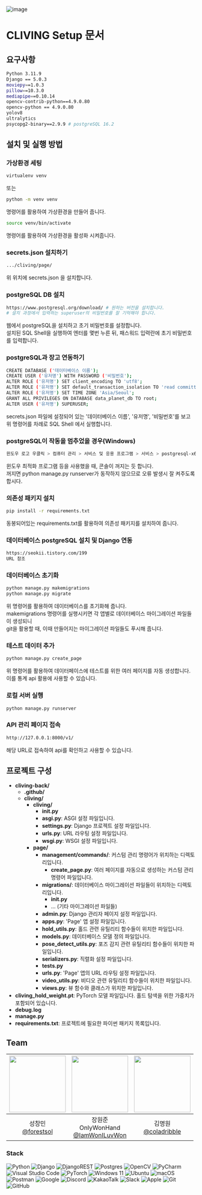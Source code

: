 ![image](https://github.com/KOBOT-13/CLIVING-BACK/assets/51287968/bd84eb91-349f-4755-8180-6ecee95c6fb8)

# CLIVING Setup 문서
## 요구사항
```bash
Python 3.11.9
Django == 5.0.3
moviepy==1.0.3
pillow==10.3.0
mediapipe==0.10.14
opencv-contrib-python==4.9.0.80
opencv-python == 4.9.0.80
yolov8
ultralytics
psycopg2-binary==2.9.9 # postgreSQL 16.2
```

## 설치 및 실행 방법
### 가상환경 세팅
```bash
virtualenv venv
```
또는
```bash
python -m venv venv
```
명령어를 활용하여 가상환경을 만들어 줍니다.

```bash
source venv/bin/activate
```
명령어를 활용하여 가상환경을 활성화 시켜줍니다.

### secrets.json 설치하기
```bash
.../cliving/page/
```
위 위치에 secrets.json 을 설치합니다.

### postgreSQL DB 설치
```bash
https://www.postgresql.org/download/ # 원하는 버전을 설치합니다.
# 설치 과정에서 입력하는 superuser의 비밀번호를 잘 기억해야 합니다.
```
웹에서 postgreSQL을 설치하고 초기 비밀번호를 설정합니다.  
설치된 SQL Shell을 실행하여 엔터를 몇번 누른 뒤, 패스워드 입력란에 초기 비밀번호를 입력합니다.

### postgreSQL과 장고 연동하기
```bash
CREATE DATABASE ('데이터베이스 이름');
CREATE USER ('유저명') WITH PASSWORD ('비밀번호');
ALTER ROLE ('유저명') SET client_encoding TO 'utf8';
ALTER ROLE ('유저명') SET default_transaction_isolation TO 'read committed';
ALTER ROLE ('유저명') SET TIME ZONE 'Asia/Seoul';
GRANT ALL PRIVILEGES ON DATABASE data_planet_db TO root;
ALTER USER ('유저명') SUPERUSER;
```
secrets.json 파일에 설정되어 있는 '데이터베이스 이름', '유저명', '비밀번호'를 보고  
위 명령어를 차례로 SQL Shell 에서 실행합니다.

### postgreSQL이 작동을 멈추었을 경우(Windows)
```bash
윈도우 로고 우클릭 > 컴퓨터 관리 > 서비스 및 응용 프로그램 > 서비스 > postgresql-x64-16 을 찾아 우클릭 > 시작
```
윈도우 최적화 프로그램 등을 사용했을 때, 콘솔이 꺼지는 듯 합니다.  
꺼지면 python manage.py runserver가 동작하지 않으므로 오류 발생시 잘 켜주도록 합시다.

### 의존성 패키지 설치
```bash
pip install -r requirements.txt
```
동봉되어있는 requirements.txt를 활용하여 의존성 패키지를 설치하여 줍니다.

### 데이터베이스 postgreSQL 설치 및 Django 연동
```bash
https://seokii.tistory.com/199 
URL 참조
```

### 데이터베이스 초기화
```bash
python manage.py makemigrations
python manage.py migrate
```
위 명령어를 활용하여 데이터베이스를 초기화해 줍니다.  
makemigrations 명령어를 실행시키면 각 앱별로 데이터베이스 마이그레이션 파일들이 생성되니  
git을 활용할 때, 이때 만들어지는 마이그레이션 파일들도 푸시해 줍니다.

### 테스트 데이터 추가
```bash
python manage.py create_page
```
위 명령어를 활용하여 데이터페이스에 테스트를 위한 여러 페이지를 자동 생성합니다.
이를 통계 api 활용에 사용할 수 있습니다.

### 로컬 서버 실행
```bash
python manage.py runserver
```

### API 관리 페이지 접속
```bash
http://127.0.0.1:8000/v1/
```
해당 URL로 접속하여 api를 확인하고 사용할 수 있습니다.

## 프로젝트 구성

- **cliving-back/**
  - **.github/**
  - **cliving/**
    - **cliving/**
      - **__init__.py**
      - **asgi.py**: ASGI 설정 파일입니다.
      - **settings.py**: Django 프로젝트 설정 파일입니다.
      - **urls.py**: URL 라우팅 설정 파일입니다.
      - **wsgi.py**: WSGI 설정 파일입니다.
    - **page/**
      - **management/commands/**: 커스텀 관리 명령어가 위치하는 디렉토리입니다.
        - **create_page.py**: 여러 페이지를 자동으로 생성하는 커스텀 관리 명령어 파일입니다.
      - **migrations/**: 데이터베이스 마이그레이션 파일들이 위치하는 디렉토리입니다.
        - **__init__.py**
        - ... (기타 마이그레이션 파일들)
      - **admin.py**: Django 관리자 페이지 설정 파일입니다.
      - **apps.py**: 'Page' 앱 설정 파일입니다.
      - **hold_utils.py**: 홀드 관련 유틸리티 함수들이 위치한 파일입니다.
      - **models.py**: 데이터베이스 모델 정의 파일입니다.
      - **pose_detect_utils.py**: 포즈 감지 관련 유틸리티 함수들이 위치한 파일입니다.
      - **serializers.py**: 직렬화 설정 파일입니다.
      - **tests.py**
      - **urls.py**: 'Page' 앱의 URL 라우팅 설정 파일입니다.
      - **video_utils.py**: 비디오 관련 유틸리티 함수들이 위치한 파일입니다.
      - **views.py**: 뷰 함수와 클래스가 위치한 파일입니다.
- **cliving_hold_weight.pt**: PyTorch 모델 파일입니다. 홀드 탐색을 위한 가중치가 포함되어 있습니다.
- **debug.log**
- **manage.py**
- **requirements.txt**: 프로젝트에 필요한 파이썬 패키지 목록입니다.


## Team
| <img src="https://avatars.githubusercontent.com/u/51287968?v=4" width="150" height="150"/> | <img src="https://avatars.githubusercontent.com/u/113083948?v=4" width="150" height="150"/> | <img src="https://avatars.githubusercontent.com/u/134242170?v=4" width="150" height="150"/> |
|:------------------------------------------------------------------------------------------:|:------------------------------------------------------------------------------------------:|:-------------------------------------------------------------------------------------------:|
|                     성창민<br/>[@forestsol](https://github.com/forestsol)                     |         장원준 <br/>OnlyWonHand<br/>[@IamWonILuvWon](https://github.com/IamWonILuvWon)        |                     김명원<br/>[@coladribble](https://github.com/coladribble)                      |


### Stack
![Python](https://img.shields.io/badge/python-3670A0?style=for-the-badge&logo=python&logoColor=ffdd54)
![Django](https://img.shields.io/badge/django-%23092E20.svg?style=for-the-badge&logo=django&logoColor=white)
![DjangoREST](https://img.shields.io/badge/DJANGO-REST-ff1709?style=for-the-badge&logo=django&logoColor=white&color=ff1709&labelColor=gray)
![Postgres](https://img.shields.io/badge/postgres-%23316192.svg?style=for-the-badge&logo=postgresql&logoColor=white)
![OpenCV](https://img.shields.io/badge/opencv-%23white.svg?style=for-the-badge&logo=opencv&logoColor=white)
![PyCharm](https://img.shields.io/badge/pycharm-143?style=for-the-badge&logo=pycharm&logoColor=black&color=black&labelColor=green)
![Visual Studio Code](https://img.shields.io/badge/Visual%20Studio%20Code-0078d7.svg?style=for-the-badge&logo=visual-studio-code&logoColor=white)
![PyTorch](https://img.shields.io/badge/PyTorch-%23EE4C2C.svg?style=for-the-badge&logo=PyTorch&logoColor=white)
![Windows 11](https://img.shields.io/badge/Windows%2011-%230079d5.svg?style=for-the-badge&logo=Windows%2011&logoColor=white)
![Ubuntu](https://img.shields.io/badge/Ubuntu-E95420?style=for-the-badge&logo=ubuntu&logoColor=white)
![macOS](https://img.shields.io/badge/mac%20os-000000?style=for-the-badge&logo=macos&logoColor=F0F0F0)
![Postman](https://img.shields.io/badge/Postman-FF6C37?style=for-the-badge&logo=postman&logoColor=white)
![Google](https://img.shields.io/badge/google-4285F4?style=for-the-badge&logo=google&logoColor=white)
![Discord](https://img.shields.io/badge/Discord-%235865F2.svg?style=for-the-badge&logo=discord&logoColor=white)
![KakaoTalk](https://img.shields.io/badge/kakaotalk-ffcd00.svg?style=for-the-badge&logo=kakaotalk&logoColor=000000)
![Slack](https://img.shields.io/badge/Slack-4A154B?style=for-the-badge&logo=slack&logoColor=white)
![Apple](https://img.shields.io/badge/Apple-%23000000.svg?style=for-the-badge&logo=apple&logoColor=white)
![Git](https://img.shields.io/badge/git-%23F05033.svg?style=for-the-badge&logo=git&logoColor=white)
![GitHub](https://img.shields.io/badge/github-%23121011.svg?style=for-the-badge&logo=github&logoColor=white)

